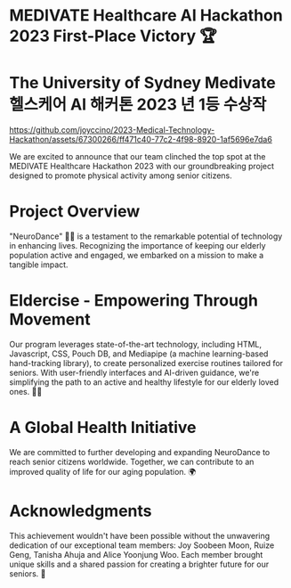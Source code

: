 # MEDIVATE Healthcare AI Hackathon 2023 First-Place Victory 🏆 <br>
# The University of Sydney Medivate 헬스케어 AI 해커톤 2023 년 1등 수상작

https://github.com/joyccino/2023-Medical-Technology-Hackathon/assets/67300266/ff471c40-77c2-4f98-8920-1af5696e7da6

We are excited to announce that our team clinched the top spot at the MEDIVATE Healthcare Hackathon 2023 with our groundbreaking project designed to promote physical activity among senior citizens.

# Project Overview

"NeuroDance" 🕺💃 is a testament to the remarkable potential of technology in enhancing lives. Recognizing the importance of keeping our elderly population active and engaged, we embarked on a mission to make a tangible impact.

# Eldercise - Empowering Through Movement

Our program leverages state-of-the-art technology, including HTML, Javascript, CSS, Pouch DB, and Mediapipe (a machine learning-based hand-tracking library), to create personalized exercise routines tailored for seniors. With user-friendly interfaces and AI-driven guidance, we're simplifying the path to an active and healthy lifestyle for our elderly loved ones. 🏋️‍♀️

# A Global Health Initiative

We are committed to further developing and expanding NeuroDance to reach senior citizens worldwide. Together, we can contribute to an improved quality of life for our aging population. 🌍

# Acknowledgments

This achievement wouldn't have been possible without the unwavering dedication of our exceptional team members: Joy Soobeen Moon, Ruize Geng, Tanisha Ahuja and Alice Yoonjung Woo. Each member brought unique skills and a shared passion for creating a brighter future for our seniors. 🙌
